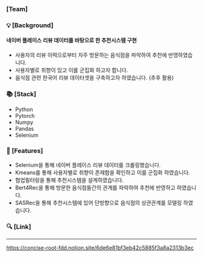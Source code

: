 ### [Team]


### 💡 [Background]
#### 네이버 플레이스 리뷰 데이터를 바탕으로 한 추천시스템 구현

+ 사용자의 리뷰 이력으로부터 자주 방문하는 음식점을 파악하여 추천에 반영하였습니다.
+ 사용자별로 취향이 있고 이를 군집화 하고자 합니다.
+ 음식점 관련 한국어 리뷰 데이터셋을 구축하고자 하였습니다. (추후 활용)

### 📚 [Stack]

+ Python 
+ Pytorch 
+ Numpy 
+ Pandas
+ Selenium

### 📝 [Features]

+ Selenium을 통해 네이버 플레이스 리뷰 데이터를 크롤링했습니다.
+ Kmeans를 통해 사용자별로 취향이 존재함을 확인하고 이를 군집화 하였습니다.
+ 협업필터링을 통해 추천시스템을 설계하였습니다.
+ Bert4Rec을 통해 방문한 음식점들간의 관계를 파악하여 추천에 반영하고 하였습니다.
+ SASRec을 통해 추천시스템에 있어 단방향으로 음식점의 상관관계를 모델링 하였습니다.


### 🔍 [Link]
---
https://concise-root-fdd.notion.site/6de6e81bf3eb42c5885f3a8a2313b3ec
